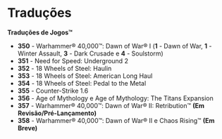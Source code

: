 ﻿# Traduções
**Traduções de Jogos™**

- **350** - Warhammer® 40,000™: Dawn of War® I (**1** - Dawn of War, **1** - Winter Assault, **3** - Dark Crusade e **4** - Soulstorm)
- **351** - Need for Speed: Underground 2
- **352** - 18 Wheels of Steel: Haulin
- **353** - 18 Wheels of Steel: American Long Haul
- **354** - 18 Wheels of Steel: Pedal to the Metal
- **355** - Counter-Strike 1.6
- **356** - Age of Mythology e Age of Mythology: The Titans Expansion
- **357** - Warhammer® 40,000™: Dawn of War® II: Retribution™ **(Em Revisão/Pré-Lançamento)**
- **358** - Warhammer® 40,000™: Dawn of War® II e Chaos Rising™ **(Em Breve)**
